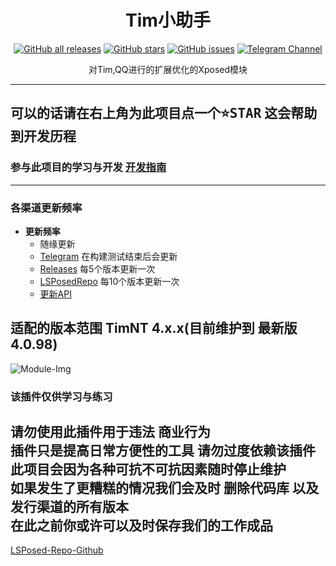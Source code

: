 <div align="center">
<h1>Tim小助手</h1>

<a href="https://github.com/suzhelan/TimTool/releases"><img alt="GitHub all releases" src="https://img.shields.io/github/downloads/suzhelan/TimTool/total?label=Downloads"></a>
<a href="https://github.com/suzhelan/TimTool/stargazers"><img alt="GitHub stars" src="https://img.shields.io/github/stars/suzhelan/TimTool"></a>
<a href="https://github.com/suzhelan/TimTool/issues"><img alt="GitHub issues" src="https://img.shields.io/github/issues/suzhelan/TimTool"></a>
<a href="https://t.me/timtool"><img alt="Telegram Channel" src="https://img.shields.io/badge/Telegram-频道-blue.svg?logo=telegram"></a>

<p>对Tim,QQ进行的扩展优化的Xposed模块</p>
</div>  

---  
## 可以的话请在右上角为此项目点一个<kbd>:star:STAR</kbd> 这会帮助到开发历程
### 参与此项目的学习与开发 [开发指南](https://github.com/suzhelan/TimTool/blob/master/.github/devhelp/dev-help.md)

---  
### 各渠道更新频率  
* **更新频率**
    - 随缘更新
    - [Telegram](https://t.me/timtool) 在构建测试结束后会更新
    - [Releases](https://github.com/suzhelan/TimTool/releases) 每5个版本更新一次
    - [LSPosedRepo](https://github.com/Xposed-Modules-Repo/top.sacz.timtool) 每10个版本更新一次
    - [更新API](https://github.com/suzhelan/TimTool/blob/master/.github/devhelp/update-api.md)

## 适配的版本范围 TimNT 4.x.x(目前维护到 最新版4.0.98)

![Module-Img](https://github.com/suzhelan/TimTool/blob/master/.github/img/v2.0.jpg)

### 该插件仅供学习与练习

请勿使用此插件用于违法 商业行为  
插件只是提高日常方便性的工具 请勿过度依赖该插件  
此项目会因为各种可抗不可抗因素随时停止维护  
如果发生了更糟糕的情况我们会及时 **删除代码库** 以及 **发行渠道的所有版本**  
在此之前你或许可以及时保存我们的工作成品
---

[LSPosed-Repo-Github](https://github.com/Xposed-Modules-Repo/top.sacz.timtool)
